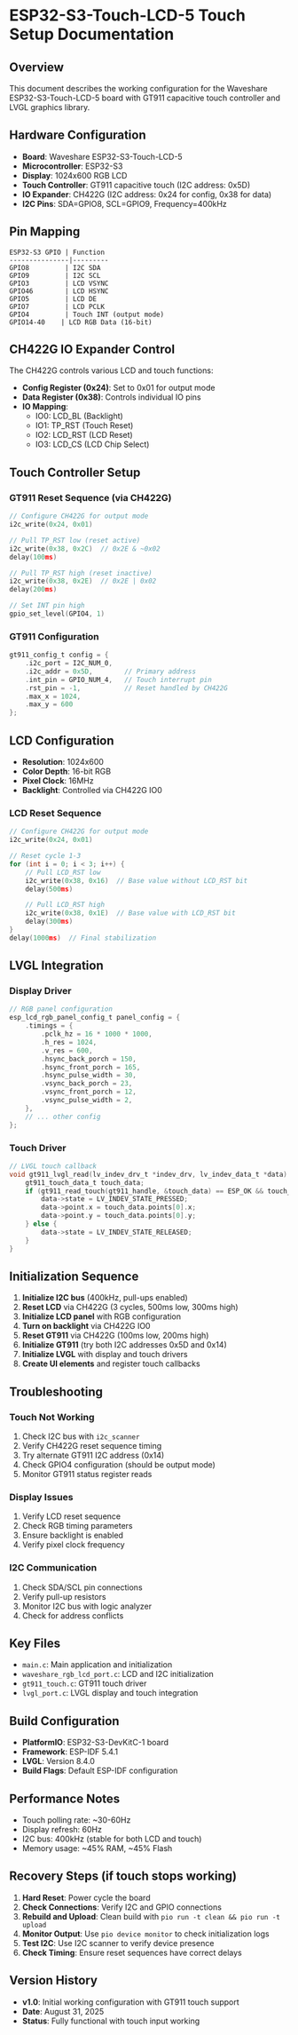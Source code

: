 # ESP32-S3-Touch-LCD-5 Touch Setup Documentation

## Overview
This document describes the working configuration for the Waveshare ESP32-S3-Touch-LCD-5 board with GT911 capacitive touch controller and LVGL graphics library.

## Hardware Configuration
- **Board**: Waveshare ESP32-S3-Touch-LCD-5
- **Microcontroller**: ESP32-S3
- **Display**: 1024x600 RGB LCD
- **Touch Controller**: GT911 capacitive touch (I2C address: 0x5D)
- **IO Expander**: CH422G (I2C address: 0x24 for config, 0x38 for data)
- **I2C Pins**: SDA=GPIO8, SCL=GPIO9, Frequency=400kHz

## Pin Mapping
```
ESP32-S3 GPIO | Function
---------------|---------
GPIO8         | I2C SDA
GPIO9         | I2C SCL
GPIO3         | LCD VSYNC
GPIO46        | LCD HSYNC
GPIO5         | LCD DE
GPIO7         | LCD PCLK
GPIO4         | Touch INT (output mode)
GPIO14-40    | LCD RGB Data (16-bit)
```

## CH422G IO Expander Control
The CH422G controls various LCD and touch functions:
- **Config Register (0x24)**: Set to 0x01 for output mode
- **Data Register (0x38)**: Controls individual IO pins
- **IO Mapping**:
  - IO0: LCD_BL (Backlight)
  - IO1: TP_RST (Touch Reset)
  - IO2: LCD_RST (LCD Reset)
  - IO3: LCD_CS (LCD Chip Select)

## Touch Controller Setup

### GT911 Reset Sequence (via CH422G)
```c
// Configure CH422G for output mode
i2c_write(0x24, 0x01)

// Pull TP_RST low (reset active)
i2c_write(0x38, 0x2C)  // 0x2E & ~0x02
delay(100ms)

// Pull TP_RST high (reset inactive)
i2c_write(0x38, 0x2E)  // 0x2E | 0x02
delay(200ms)

// Set INT pin high
gpio_set_level(GPIO4, 1)
```

### GT911 Configuration
```c
gt911_config_t config = {
    .i2c_port = I2C_NUM_0,
    .i2c_addr = 0x5D,        // Primary address
    .int_pin = GPIO_NUM_4,   // Touch interrupt pin
    .rst_pin = -1,           // Reset handled by CH422G
    .max_x = 1024,
    .max_y = 600
};
```

## LCD Configuration
- **Resolution**: 1024x600
- **Color Depth**: 16-bit RGB
- **Pixel Clock**: 16MHz
- **Backlight**: Controlled via CH422G IO0

### LCD Reset Sequence
```c
// Configure CH422G for output mode
i2c_write(0x24, 0x01)

// Reset cycle 1-3
for (int i = 0; i < 3; i++) {
    // Pull LCD_RST low
    i2c_write(0x38, 0x16)  // Base value without LCD_RST bit
    delay(500ms)

    // Pull LCD_RST high
    i2c_write(0x38, 0x1E)  // Base value with LCD_RST bit
    delay(300ms)
}
delay(1000ms)  // Final stabilization
```

## LVGL Integration

### Display Driver
```c
// RGB panel configuration
esp_lcd_rgb_panel_config_t panel_config = {
    .timings = {
        .pclk_hz = 16 * 1000 * 1000,
        .h_res = 1024,
        .v_res = 600,
        .hsync_back_porch = 150,
        .hsync_front_porch = 165,
        .hsync_pulse_width = 30,
        .vsync_back_porch = 23,
        .vsync_front_porch = 12,
        .vsync_pulse_width = 2,
    },
    // ... other config
};
```

### Touch Driver
```c
// LVGL touch callback
void gt911_lvgl_read(lv_indev_drv_t *indev_drv, lv_indev_data_t *data) {
    gt911_touch_data_t touch_data;
    if (gt911_read_touch(gt911_handle, &touch_data) == ESP_OK && touch_data.point_count > 0) {
        data->state = LV_INDEV_STATE_PRESSED;
        data->point.x = touch_data.points[0].x;
        data->point.y = touch_data.points[0].y;
    } else {
        data->state = LV_INDEV_STATE_RELEASED;
    }
}
```

## Initialization Sequence

1. **Initialize I2C bus** (400kHz, pull-ups enabled)
2. **Reset LCD** via CH422G (3 cycles, 500ms low, 300ms high)
3. **Initialize LCD panel** with RGB configuration
4. **Turn on backlight** via CH422G IO0
5. **Reset GT911** via CH422G (100ms low, 200ms high)
6. **Initialize GT911** (try both I2C addresses 0x5D and 0x14)
7. **Initialize LVGL** with display and touch drivers
8. **Create UI elements** and register touch callbacks

## Troubleshooting

### Touch Not Working
1. Check I2C bus with `i2c_scanner`
2. Verify CH422G reset sequence timing
3. Try alternate GT911 I2C address (0x14)
4. Check GPIO4 configuration (should be output mode)
5. Monitor GT911 status register reads

### Display Issues
1. Verify LCD reset sequence
2. Check RGB timing parameters
3. Ensure backlight is enabled
4. Verify pixel clock frequency

### I2C Communication
1. Check SDA/SCL pin connections
2. Verify pull-up resistors
3. Monitor I2C bus with logic analyzer
4. Check for address conflicts

## Key Files
- `main.c`: Main application and initialization
- `waveshare_rgb_lcd_port.c`: LCD and I2C initialization
- `gt911_touch.c`: GT911 touch driver
- `lvgl_port.c`: LVGL display and touch integration

## Build Configuration
- **PlatformIO**: ESP32-S3-DevKitC-1 board
- **Framework**: ESP-IDF 5.4.1
- **LVGL**: Version 8.4.0
- **Build Flags**: Default ESP-IDF configuration

## Performance Notes
- Touch polling rate: ~30-60Hz
- Display refresh: 60Hz
- I2C bus: 400kHz (stable for both LCD and touch)
- Memory usage: ~45% RAM, ~45% Flash

## Recovery Steps (if touch stops working)

1. **Hard Reset**: Power cycle the board
2. **Check Connections**: Verify I2C and GPIO connections
3. **Rebuild and Upload**: Clean build with `pio run -t clean && pio run -t upload`
4. **Monitor Output**: Use `pio device monitor` to check initialization logs
5. **Test I2C**: Use I2C scanner to verify device presence
6. **Check Timing**: Ensure reset sequences have correct delays

## Version History
- **v1.0**: Initial working configuration with GT911 touch support
- **Date**: August 31, 2025
- **Status**: Fully functional with touch input working
